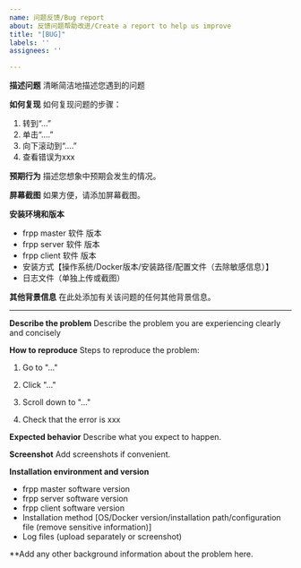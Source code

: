 ```yaml
---
name: 问题反馈/Bug report
about: 反馈问题帮助改进/Create a report to help us improve
title: "[BUG]"
labels: ''
assignees: ''

---
```


**描述问题**
清晰简洁地描述您遇到的问题

**如何复现**
如何复现问题的步骤：
1. 转到“...”
2. 单击“....”
3. 向下滚动到“....”
4. 查看错误为xxx

**预期行为**
描述您想象中预期会发生的情况。

**屏幕截图**
如果方便，请添加屏幕截图。

**安装环境和版本**
- frpp master 软件 版本
- frpp server 软件 版本
- frpp client 软件 版本
- 安装方式【操作系统/Docker版本/安装路径/配置文件（去除敏感信息）】
- 日志文件（单独上传或截图）

**其他背景信息**
在此处添加有关该问题的任何其他背景信息。

---

**Describe the problem**
Describe the problem you are experiencing clearly and concisely

**How to reproduce**
Steps to reproduce the problem:

1. Go to "..."

2. Click "..."

3. Scroll down to "..."

4. Check that the error is xxx

**Expected behavior**
Describe what you expect to happen.

**Screenshot**
Add screenshots if convenient.

**Installation environment and version**
- frpp master software version
- frpp server software version
- frpp client software version
- Installation method [OS/Docker version/installation path/configuration file (remove sensitive information)]
- Log files (upload separately or screenshot)

**Add any other background information about the problem here.
